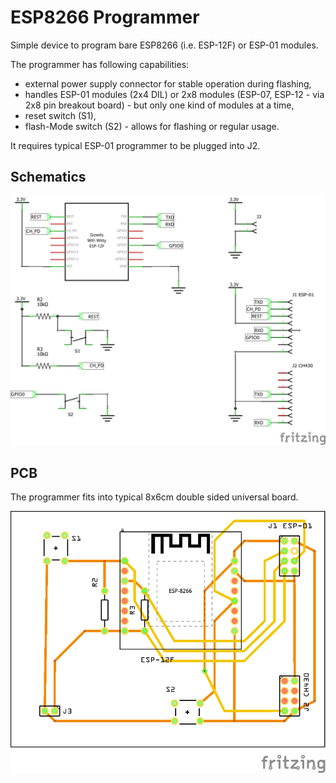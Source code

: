 # ESP8266 Programmer

Simple device to program bare ESP8266 (i.e. ESP-12F) or ESP-01 modules.

The programmer has following capabilities:
* external power supply connector for stable operation during flashing,
* handles ESP-01 modules (2x4 DIL) or 2x8 modules (ESP-07, ESP-12 - via 2x8 pin breakout board) - but only one kind of modules at a time,
* reset switch (S1),
* flash-Mode switch (S2)  - allows for flashing or regular usage.

It requires typical ESP-01 programmer to be plugged into J2.

## Schematics

![schematics](img/ESP8266-programmer_schem.png "Schematics")

## PCB

The programmer fits into typical 8x6cm double sided universal board.

![pcb](img/ESP8266-programmer_pcb.png "PCB View")
